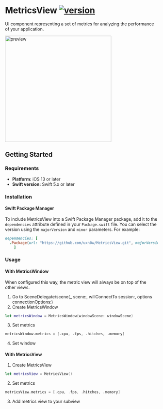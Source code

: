 # MetricsView [![version](https://img.shields.io/badge/version-1.0.0-white.svg)](https://semver.org)
UI component representing a set of metrics for analyzing the performance of your application.

<img src="./Resources/Preview.gif" alt="preview" width="350"/>

## Getting Started

### Requirements
- **Platform:** iOS 13 or later
- **Swift version:** Swift 5.x or later

### Installation

#### Swift Package Manager
To include MetricsView into a Swift Package Manager package, add it to the `dependencies` attribute defined in your `Package.swift` file. You can select the version using the `majorVersion` and `minor` parameters. For example:
```ruby
dependencies: [
  .Package(url: "https://github.com/uxn0w/MetricsView.git", majorVersion: <majorVersion>, minor: <minor>)
    ]
```

### Usage

#### With MetricsWindow
When configured this way, the metric view will always be on top of the other views.
1. Go to SceneDelegate/scene(_ scene:, willConnectTo session:, options connectionOptions:)
2. Create MetricsWindow 
```swift 
let metricsWindow = MetricsWindow(windowScene: windowScene)
```
3. Set metrics
```swift
metricsWindow.metrics = [.cpu, .fps, .hitches, .memory]
```
4. Set window

#### With MetricsView

1. Create MetricsView
```swift 
let metricsView = MetricsView()
```
2. Set metrics
```swift
metricsView.metrics = [.cpu, .fps, .hitches, .memory]
```
3. Add metrics view to your subview
